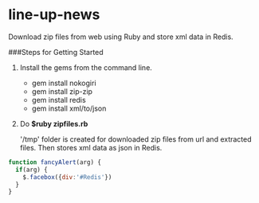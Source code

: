 # line-up-news
Download zip files from web using Ruby and store xml data in Redis.

###Steps for Getting Started
1. Install the gems from the command line.

	* gem install nokogiri
	* gem install zip-zip
	* gem install redis
	* gem install xml/to/json

2. Do **$ruby zipfiles.rb**

	'/tmp' folder is created for downloaded zip files from url and extracted files. Then stores xml data as json in Redis.


```javascript
function fancyAlert(arg) {
  if(arg) {
    $.facebox({div:'#Redis'})
  }
}
```
